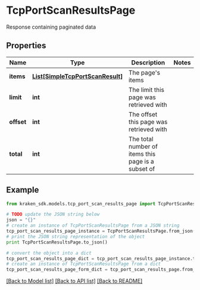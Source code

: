 # TcpPortScanResultsPage

Response containing paginated data

## Properties
Name | Type | Description | Notes
------------ | ------------- | ------------- | -------------
**items** | [**List[SimpleTcpPortScanResult]**](SimpleTcpPortScanResult.md) | The page&#39;s items | 
**limit** | **int** | The limit this page was retrieved with | 
**offset** | **int** | The offset this page was retrieved with | 
**total** | **int** | The total number of items this page is a subset of | 

## Example

```python
from kraken_sdk.models.tcp_port_scan_results_page import TcpPortScanResultsPage

# TODO update the JSON string below
json = "{}"
# create an instance of TcpPortScanResultsPage from a JSON string
tcp_port_scan_results_page_instance = TcpPortScanResultsPage.from_json(json)
# print the JSON string representation of the object
print TcpPortScanResultsPage.to_json()

# convert the object into a dict
tcp_port_scan_results_page_dict = tcp_port_scan_results_page_instance.to_dict()
# create an instance of TcpPortScanResultsPage from a dict
tcp_port_scan_results_page_form_dict = tcp_port_scan_results_page.from_dict(tcp_port_scan_results_page_dict)
```
[[Back to Model list]](../README.md#documentation-for-models) [[Back to API list]](../README.md#documentation-for-api-endpoints) [[Back to README]](../README.md)


